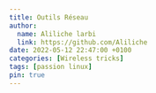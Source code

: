 ```yaml
---
title: Outils Réseau 
author:
  name: Aliliche larbi
  link: https://github.com/Aliliche
date: 2022-05-12 22:47:00 +0100
categories: [Wireless tricks]
tags: [passion linux]
pin: true
---
```

